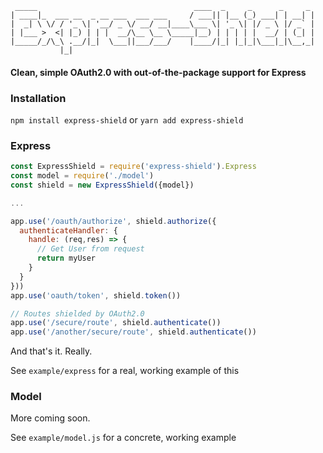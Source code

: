 ```
 _____                                   ____  _     _      _     _
| ____|_  ___ __  _ __ ___  ___ ___     / ___|| |__ (_) ___| | __| |
|  _| \ \/ / '_ \| '__/ _ \/ __/ __|____\___ \| '_ \| |/ _ \ |/ _` |
| |___ >  <| |_) | | |  __/\__ \__ \_____|__) | | | | |  __/ | (_| |
|_____/_/\_\ .__/|_|  \___||___/___/    |____/|_| |_|_|\___|_|\__,_|
           |_|
```
#### Clean, simple OAuth2.0 with out-of-the-package support for Express

### Installation

`npm install express-shield` or `yarn add express-shield`

### Express

```js
const ExpressShield = require('express-shield').Express
const model = require('./model')
const shield = new ExpressShield({model})

...

app.use('/oauth/authorize', shield.authorize({
  authenticateHandler: {
    handle: (req,res) => {
      // Get User from request
      return myUser
    }
  }
}))
app.use('oauth/token', shield.token())

// Routes shielded by OAuth2.0
app.use('/secure/route', shield.authenticate())
app.use('/another/secure/route', shield.authenticate())
```

And that's it. Really.

See `example/express` for a real, working example of this

### Model

More coming soon.

See `example/model.js` for a concrete, working example
